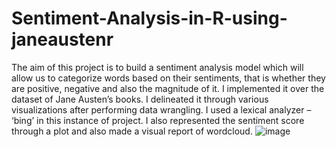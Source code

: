 # Sentiment-Analysis-in-R-using-janeaustenr
The aim of this project is to build a sentiment analysis model which will allow us to categorize words based on their sentiments, that is whether they are positive, negative and also the magnitude of it. I implemented it over the dataset of Jane Austen’s books.  I delineated it through various visualizations after performing data wrangling. I used a lexical analyzer – ‘bing’ in this instance of project. I also represented the sentiment score through a plot and also made a visual report of wordcloud.
![image](https://user-images.githubusercontent.com/62463773/105628225-bcf5dc00-5e61-11eb-91bd-739e105dd0d7.png)
